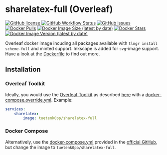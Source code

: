 # sharelatex-full (Overleaf)

[![GitHub license](https://img.shields.io/github/license/Tuetenk0pp/sharelatex-full)](https://github.com/Tuetenk0pp/sharelatex-full/blob/master/LICENSE)
[![GitHub Workflow Status](https://img.shields.io/github/actions/workflow/status/Tuetenk0pp/sharelatex-full/test-build.yml)](https://github.com/Tuetenk0pp/sharelatex-full/actions/workflows/test-build.yml)
[![GitHub issues](https://img.shields.io/github/issues/tuetenk0pp/sharelatex-full)](https://github.com/Tuetenk0pp/sharelatex-full/issues)
[![Docker Pulls](https://img.shields.io/docker/pulls/tuetenk0pp/sharelatex-full)](https://hub.docker.com/r/tuetenk0pp/sharelatex-full)
[![Docker Image Size (latest by date)](https://img.shields.io/docker/image-size/tuetenk0pp/sharelatex-full)](https://hub.docker.com/r/tuetenk0pp/sharelatex-full)
[![Docker Stars](https://img.shields.io/docker/stars/tuetenk0pp/sharelatex-full)](https://hub.docker.com/r/tuetenk0pp/sharelatex-full)
[![Docker Image Version (latest by date)](https://img.shields.io/docker/v/tuetenk0pp/sharelatex-full)](https://hub.docker.com/r/tuetenk0pp/sharelatex-full)

Overleaf docker image incuding all packages available with ``tlmgr install scheme-full`` and minted support.
Inkscape is added for `svg`-image support.
Have a look at the [Dockerfile](./Dockerfile) to find out more.

## Installation

### Overleaf Toolkit

Ideally, you would use the [Overleaf Toolkit](https://github.com/overleaf/toolkit) as described [here](https://github.com/overleaf/toolkit/blob/master/doc/configuration.md#the-docker-composeoverrideyml-file) with a [docker-compose.override.yml](./docker-compose.override.yml).
Example:

``` yml
services:
    sharelatex:
        image: tuetenk0pp/sharelatex-full
```

### Docker Compose

Alternatively, use the [docker-compose.yml](https://github.com/overleaf/overleaf/blob/master/docker-compose.yml) provided in the [official GitHub](https://github.com/overleaf/overleaf), but change the image to ``tuetenk0pp/sharelatex-full``.
